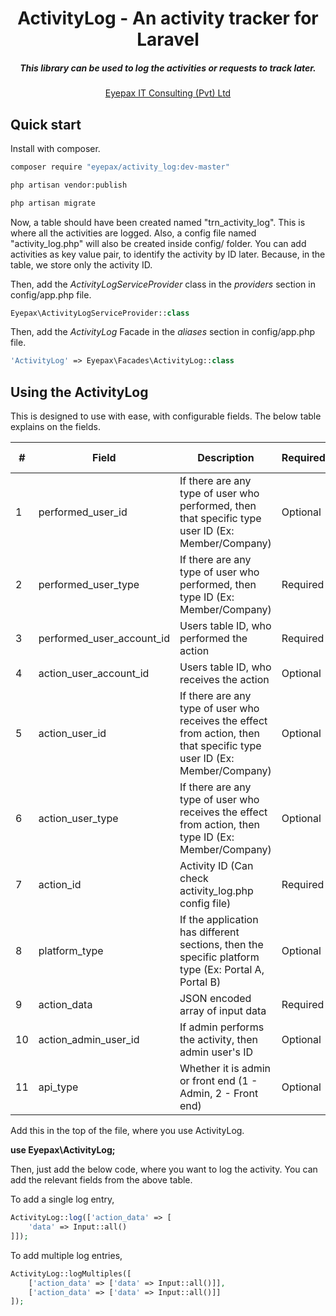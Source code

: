 
<p align="center"><h1 align="center">ActivityLog - An activity tracker for Laravel</h1><h5 align="center">This library can be used to log the activities or requests to track later.</h5></p>

<p align="center">
<a href="http://eyepax.com">Eyepax IT Consulting (Pvt) Ltd</a>
</p>

## Quick start

Install with composer.

```bash
composer require "eyepax/activity_log:dev-master"

php artisan vendor:publish

php artisan migrate
```

Now, a table should have been created named "trn_activity_log". This is where all the activities are logged. Also, a config file named "activity_log.php" will also be created inside config/ folder. You can add activities as key value pair, to identify the activity by ID later. Because, in the table, we store only the activity ID.

Then, add the <i>ActivityLogServiceProvider</i> class in the <i>providers</i> section in config/app.php file.

```php
Eyepax\ActivityLogServiceProvider::class
```

Then, add the <i>ActivityLog</i> Facade in the <i>aliases</i> section in config/app.php file.

```php
'ActivityLog' => Eyepax\Facades\ActivityLog::class
```

## Using the ActivityLog

This is designed to use with ease, with configurable fields. The below table explains on the fields.

<table>
<thead>
<tr>
<th>#</th>
<th>Field</th>
<th>Description</th>
<th>Required/Optional</th>
<th>Default value</th>
</tr>
</thead>
<tbody>
<tr>
<td>1</td>
<td>performed_user_id</td>
<td>If there are any type of user who performed, then that specific type user ID (Ex: Member/Company)</td>
<td>Optional</td>
<td>0</td>
</tr>
<tr>
<td>2</td>
<td>performed_user_type</td>
<td>If there are any type of user who performed, then type ID (Ex: Member/Company)</td>
<td>Required</td>
<td></td>
</tr>
<tr>
<td>3</td>
<td>performed_user_account_id</td>
<td>Users table ID, who performed the action</td>
<td>Required</td>
<td></td>
</tr>
<tr>
<td>4</td>
<td>action_user_account_id</td>
<td>Users table ID, who receives the action</td>
<td>Optional</td>
<td>0</td>
</tr>
<tr>
<td>5</td>
<td>action_user_id</td>
<td>If there are any type of user who receives the effect from action, then that specific type user ID (Ex: Member/Company)</td>
<td>Optional</td>
<td>0</td>
</tr>
<tr>
<td>6</td>
<td>action_user_type</td>
<td>If there are any type of user who receives the effect from action, then type ID (Ex: Member/Company)</td>
<td>Optional</td>
<td>0</td>
</tr>
<tr>
<td>7</td>
<td>action_id</td>
<td>Activity ID (Can check activity_log.php config file)</td>
<td>Required</td>
<td></td>
</tr>
<tr>
<td>8</td>
<td>platform_type</td>
<td>If the application has different sections, then the specific platform type (Ex: Portal A, Portal B)</td>
<td>Optional</td>
<td>null</td>
</tr>
<tr>
<td>9</td>
<td>action_data</td>
<td>JSON encoded array of input data</td>
<td>Required</td>
<td></td>
</tr>
<tr>
<td>10</td>
<td>action_admin_user_id</td>
<td>If admin performs the activity, then admin user's ID</td>
<td>Optional</td>
<td>null</td>
</tr>
<tr>
<td>11</td>
<td>api_type</td>
<td>Whether it is admin or front end (1 - Admin, 2 - Front end)</td>
<td>Optional</td>
<td>1</td>
</tr>
</tbody>
</table>

Add this in the top of the file, where you use ActivityLog.

<b>use Eyepax\ActivityLog;</b>

Then, just add the below code, where you want to log the activity. You can add the relevant fields from the above table.

To add a single log entry,

```php
ActivityLog::log(['action_data' => [
    'data' => Input::all()
]]);
```

To add multiple log entries,

```php
ActivityLog::logMultiples([
    ['action_data' => ['data' => Input::all()]], 
    ['action_data' => ['data' => Input::all()]]
]);
```